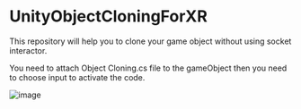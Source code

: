# UnityObjectCloningForXR
This repository will help you to clone your game object without using socket interactor.

You need to attach Object Cloning.cs file to the gameObject then you need to choose input to activate the code.

![image](https://github.com/alileylekoglu/UnityObjectCloneForXR/assets/43744775/35c701c7-9f43-49f1-bc95-03a4364dc402)

